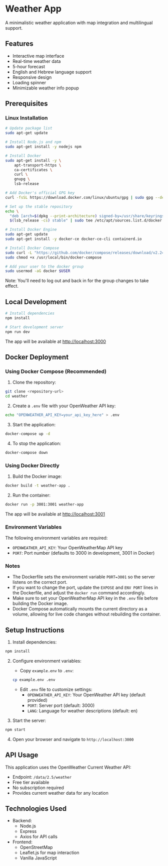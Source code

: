 # Weather App

A minimalistic weather application with map integration and multilingual support.

## Features

- Interactive map interface
- Real-time weather data
- 5-hour forecast
- English and Hebrew language support
- Responsive design
- Loading spinner
- Minimizable weather info popup

## Prerequisites

### Linux Installation

```bash
# Update package list
sudo apt-get update

# Install Node.js and npm
sudo apt-get install -y nodejs npm

# Install Docker
sudo apt-get install -y \
    apt-transport-https \
    ca-certificates \
    curl \
    gnupg \
    lsb-release

# Add Docker's official GPG key
curl -fsSL https://download.docker.com/linux/ubuntu/gpg | sudo gpg --dearmor -o /usr/share/keyrings/docker-archive-keyring.gpg

# Set up the stable repository
echo \
  "deb [arch=$(dpkg --print-architecture) signed-by=/usr/share/keyrings/docker-archive-keyring.gpg] https://download.docker.com/linux/ubuntu \
  $(lsb_release -cs) stable" | sudo tee /etc/apt/sources.list.d/docker.list > /dev/null

# Install Docker Engine
sudo apt-get update
sudo apt-get install -y docker-ce docker-ce-cli containerd.io

# Install Docker Compose
sudo curl -L "https://github.com/docker/compose/releases/download/v2.24.5/docker-compose-$(uname -s)-$(uname -m)" -o /usr/local/bin/docker-compose
sudo chmod +x /usr/local/bin/docker-compose

# Add your user to the docker group
sudo usermod -aG docker $USER
```

Note: You'll need to log out and back in for the group changes to take effect.

## Local Development

```bash
# Install dependencies
npm install

# Start development server
npm run dev
```

The app will be available at [http://localhost:3000](http://localhost:3000)

## Docker Deployment

### Using Docker Compose (Recommended)

1. Clone the repository:

```bash
git clone <repository-url>
cd weather
```

2. Create a `.env` file with your OpenWeather API key:

```bash
echo "OPENWEATHER_API_KEY=your_api_key_here" > .env
```

3. Start the application:

```bash
docker-compose up -d
```

4. To stop the application:

```bash
docker-compose down
```

### Using Docker Directly

1. Build the Docker image:

```bash
docker build -t weather-app .
```

2. Run the container:

```bash
docker run -p 3001:3001 weather-app
```

The app will be available at [http://localhost:3001](http://localhost:3001)

### Environment Variables

The following environment variables are required:

- `OPENWEATHER_API_KEY`: Your OpenWeatherMap API key
- `PORT`: Port number (defaults to 3000 in development, 3001 in Docker)

### Notes

- The Dockerfile sets the environment variable `PORT=3001` so the server listens on the correct port.
- If you want to change the port, update the `EXPOSE` and `ENV PORT` lines in the Dockerfile, and adjust the `docker run` command accordingly.
- Make sure to set your OpenWeatherMap API key in the `.env` file before building the Docker image.
- Docker Compose automatically mounts the current directory as a volume, allowing for live code changes without rebuilding the container.

## Setup Instructions

1. Install dependencies:

```bash
npm install
```

2. Configure environment variables:

   - Copy `example.env` to `.env`:

   ```bash
   cp example.env .env
   ```

   - Edit `.env` file to customize settings:
     - `OPENWEATHER_API_KEY`: Your OpenWeather API key (default provided)
     - `PORT`: Server port (default: 3000)
     - `LANG`: Language for weather descriptions (default: en)

3. Start the server:

```bash
npm start
```

4. Open your browser and navigate to `http://localhost:3000`

## API Usage

This application uses the OpenWeather Current Weather API:

- Endpoint: `/data/2.5/weather`
- Free tier available
- No subscription required
- Provides current weather data for any location

## Technologies Used

- Backend:
  - Node.js
  - Express
  - Axios for API calls
- Frontend:
  - OpenStreetMap
  - Leaflet.js for map interaction
  - Vanilla JavaScript
